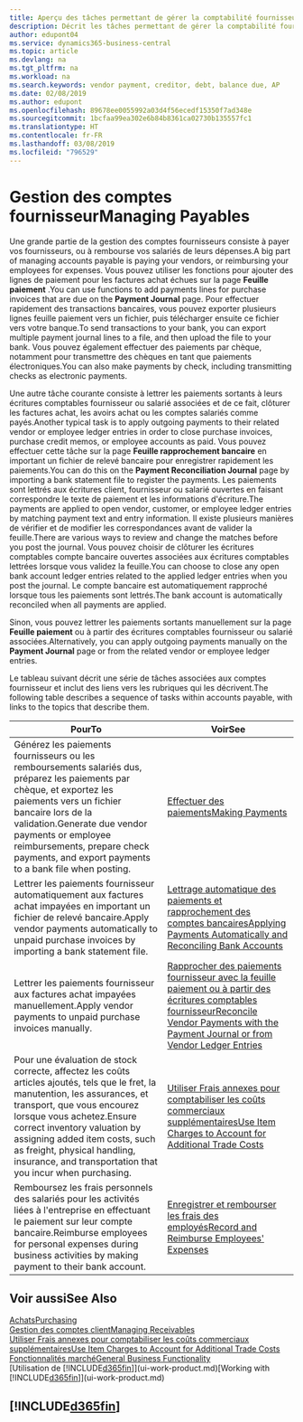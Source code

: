 ```yaml
---
title: Aperçu des tâches permettant de gérer la comptabilité fournisseur| Microsoft Docs
description: Décrit les tâches permettant de gérer la comptabilité fournisseur, par exemple, le paiement des créditeurs ou le lettrage de paiements sortants dans la comptabilité pour clôturer des factures ou des avoirs.
author: edupont04
ms.service: dynamics365-business-central
ms.topic: article
ms.devlang: na
ms.tgt_pltfrm: na
ms.workload: na
ms.search.keywords: vendor payment, creditor, debt, balance due, AP
ms.date: 02/08/2019
ms.author: edupont
ms.openlocfilehash: 89678ee0055992a03d4f56ecedf15350f7ad348e
ms.sourcegitcommit: 1bcfaa99ea302e6b84b8361ca02730b135557fc1
ms.translationtype: HT
ms.contentlocale: fr-FR
ms.lasthandoff: 03/08/2019
ms.locfileid: "796529"
---
```

# <a name="managing-payables"></a><span data-ttu-id="d781d-103">Gestion des comptes fournisseur</span><span class="sxs-lookup"><span data-stu-id="d781d-103">Managing Payables</span></span>

<span data-ttu-id="d781d-104">Une grande partie de la gestion des comptes fournisseurs consiste à payer vos fournisseurs, ou à rembourse vos salariés de leurs dépenses.</span><span class="sxs-lookup"><span data-stu-id="d781d-104">A big part of managing accounts payable is paying your vendors, or reimbursing your employees for expenses.</span></span> <span data-ttu-id="d781d-105">Vous pouvez utiliser les fonctions pour ajouter des lignes de paiement pour les factures achat échues sur la page **Feuille paiement** .</span><span class="sxs-lookup"><span data-stu-id="d781d-105">You can use functions to add payments lines for purchase invoices that are due on the **Payment Journal** page.</span></span> <span data-ttu-id="d781d-106">Pour effectuer rapidement des transactions bancaires, vous pouvez exporter plusieurs lignes feuille paiement vers un fichier, puis télécharger ensuite ce fichier vers votre banque.</span><span class="sxs-lookup"><span data-stu-id="d781d-106">To send transactions to your bank, you can export multiple payment journal lines to a file, and then upload the file to your bank.</span></span> <span data-ttu-id="d781d-107">Vous pouvez également effectuer des paiements par chèque, notamment pour transmettre des chèques en tant que paiements électroniques.</span><span class="sxs-lookup"><span data-stu-id="d781d-107">You can also make payments by check, including transmitting checks as electronic payments.</span></span>

<span data-ttu-id="d781d-108">Une autre tâche courante consiste à lettrer les paiements sortants à leurs écritures comptables fournisseur ou salarié associées et de ce fait, clôturer les factures achat, les avoirs achat ou les comptes salariés comme payés.</span><span class="sxs-lookup"><span data-stu-id="d781d-108">Another typical task is to apply outgoing payments to their related vendor or employee ledger entries in order to close purchase invoices, purchase credit memos, or employee accounts as paid.</span></span> <span data-ttu-id="d781d-109">Vous pouvez effectuer cette tâche sur la page **Feuille rapprochement bancaire** en important un fichier de relevé bancaire pour enregistrer rapidement les paiements.</span><span class="sxs-lookup"><span data-stu-id="d781d-109">You can do this on the **Payment Reconciliation Journal** page by importing a bank statement file to register the payments.</span></span> <span data-ttu-id="d781d-110">Les paiements sont lettrés aux écritures client, fournisseur ou salarié ouvertes en faisant correspondre le texte de paiement et les informations d'écriture.</span><span class="sxs-lookup"><span data-stu-id="d781d-110">The payments are applied to open vendor, customer, or employee ledger entries by matching payment text and entry information.</span></span> <span data-ttu-id="d781d-111">Il existe plusieurs manières de vérifier et de modifier les correspondances avant de valider la feuille.</span><span class="sxs-lookup"><span data-stu-id="d781d-111">There are various ways to review and change the matches before you post the journal.</span></span> <span data-ttu-id="d781d-112">Vous pouvez choisir de clôturer les écritures comptables compte bancaire ouvertes associées aux écritures comptables lettrées lorsque vous validez la feuille.</span><span class="sxs-lookup"><span data-stu-id="d781d-112">You can choose to close any open bank account ledger entries related to the applied ledger entries when you post the journal.</span></span> <span data-ttu-id="d781d-113">Le compte bancaire est automatiquement rapproché lorsque tous les paiements sont lettrés.</span><span class="sxs-lookup"><span data-stu-id="d781d-113">The bank account is automatically reconciled when all payments are applied.</span></span>

<span data-ttu-id="d781d-114">Sinon, vous pouvez lettrer les paiements sortants manuellement sur la page **Feuille paiement** ou à partir des écritures comptables fournisseur ou salarié associées.</span><span class="sxs-lookup"><span data-stu-id="d781d-114">Alternatively, you can apply outgoing payments manually on the **Payment Journal** page or from the related vendor or employee ledger entries.</span></span>

<span data-ttu-id="d781d-115">Le tableau suivant décrit une série de tâches associées aux comptes fournisseur et inclut des liens vers les rubriques qui les décrivent.</span><span class="sxs-lookup"><span data-stu-id="d781d-115">The following table describes a sequence of tasks within accounts payable, with links to the topics that describe them.</span></span>

| <span data-ttu-id="d781d-116">Pour</span><span class="sxs-lookup"><span data-stu-id="d781d-116">To</span></span> | <span data-ttu-id="d781d-117">Voir</span><span class="sxs-lookup"><span data-stu-id="d781d-117">See</span></span> |
| --- | --- |
| <span data-ttu-id="d781d-118">Générez les paiements fournisseurs ou les remboursements salariés dus, préparez les paiements par chèque, et exportez les paiements vers un fichier bancaire lors de la validation.</span><span class="sxs-lookup"><span data-stu-id="d781d-118">Generate due vendor payments or employee reimbursements, prepare check payments, and export payments to a bank file when posting.</span></span> |[<span data-ttu-id="d781d-119">Effectuer des paiements</span><span class="sxs-lookup"><span data-stu-id="d781d-119">Making Payments</span></span>](payables-make-payments.md) |
| <span data-ttu-id="d781d-120">Lettrer les paiements fournisseur automatiquement aux factures achat impayées en important un fichier de relevé bancaire.</span><span class="sxs-lookup"><span data-stu-id="d781d-120">Apply vendor payments automatically to unpaid purchase invoices by importing a bank statement file.</span></span> |[<span data-ttu-id="d781d-121">Lettrage automatique des paiements et rapprochement des comptes bancaires</span><span class="sxs-lookup"><span data-stu-id="d781d-121">Applying Payments Automatically and Reconciling Bank Accounts</span></span>](receivables-apply-payments-auto-reconcile-bank-accounts.md) |
| <span data-ttu-id="d781d-122">Lettrer les paiements fournisseur aux factures achat impayées manuellement.</span><span class="sxs-lookup"><span data-stu-id="d781d-122">Apply vendor payments to unpaid purchase invoices manually.</span></span> |[<span data-ttu-id="d781d-123">Rapprocher des paiements fournisseur avec la feuille paiement ou à partir des écritures comptables fournisseur</span><span class="sxs-lookup"><span data-stu-id="d781d-123">Reconcile Vendor Payments with the Payment Journal or from Vendor Ledger Entries</span></span>](payables-how-apply-purchase-transactions-manually.md) |
|<span data-ttu-id="d781d-124">Pour une évaluation de stock correcte, affectez les coûts articles ajoutés, tels que le fret, la manutention, les assurances, et transport, que vous encourez lorsque vous achetez.</span><span class="sxs-lookup"><span data-stu-id="d781d-124">Ensure correct inventory valuation by assigning added item costs, such as freight, physical handling, insurance, and transportation that you incur when purchasing.</span></span>|[<span data-ttu-id="d781d-125">Utiliser Frais annexes pour comptabiliser les coûts commerciaux supplémentaires</span><span class="sxs-lookup"><span data-stu-id="d781d-125">Use Item Charges to Account for Additional Trade Costs</span></span>](payables-how-assign-item-charges.md)|
|<span data-ttu-id="d781d-126">Remboursez les frais personnels des salariés pour les activités liées à l'entreprise en effectuant le paiement sur leur compte bancaire.</span><span class="sxs-lookup"><span data-stu-id="d781d-126">Reimburse employees for personal expenses during business activities by making payment to their bank account.</span></span>|[<span data-ttu-id="d781d-127">Enregistrer et rembourser les frais des employés</span><span class="sxs-lookup"><span data-stu-id="d781d-127">Record and Reimburse Employees' Expenses</span></span>](finance-how-record-reimburse-employee-expenses.md)|

## <a name="see-also"></a><span data-ttu-id="d781d-128">Voir aussi</span><span class="sxs-lookup"><span data-stu-id="d781d-128">See Also</span></span>
[<span data-ttu-id="d781d-129">Achats</span><span class="sxs-lookup"><span data-stu-id="d781d-129">Purchasing</span></span>](purchasing-manage-purchasing.md)  
[<span data-ttu-id="d781d-130">Gestion des comptes client</span><span class="sxs-lookup"><span data-stu-id="d781d-130">Managing Receivables</span></span>](receivables-manage-receivables.md)  
[<span data-ttu-id="d781d-131">Utiliser Frais annexes pour comptabiliser les coûts commerciaux supplémentaires</span><span class="sxs-lookup"><span data-stu-id="d781d-131">Use Item Charges to Account for Additional Trade Costs</span></span>](payables-how-assign-item-charges.md)  
[<span data-ttu-id="d781d-132">Fonctionnalités marché</span><span class="sxs-lookup"><span data-stu-id="d781d-132">General Business Functionality</span></span>](ui-across-business-areas.md)  
<span data-ttu-id="d781d-133">[Utilisation de [!INCLUDE[d365fin](includes/d365fin_md.md)]](ui-work-product.md)</span><span class="sxs-lookup"><span data-stu-id="d781d-133">[Working with [!INCLUDE[d365fin](includes/d365fin_md.md)]](ui-work-product.md)</span></span>

## [!INCLUDE[d365fin](includes/free_trial_md.md)]  
